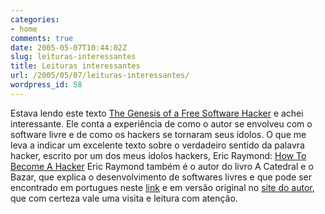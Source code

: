 ```yaml
---
categories:
- home
comments: true
date: 2005-05-07T10:44:02Z
slug: leituras-interessantes
title: Leituras interessantes
url: /2005/05/07/leituras-interessantes/
wordpress_id: 58
---
```


Estava lendo este texto [The Genesis of a Free Software Hacker](http://www.beatniksoftware.com/blog/index.php?p=17) e achei interessante. Ele conta a experiência de como o autor se envolveu com o software livre e de como os hackers se tornaram seus ídolos. O que me leva a indicar um excelente texto sobre o verdadeiro sentido da palavra hacker, escrito por um dos meus ídolos hackers, Eric Raymond:
[How To Become A Hacker](http://www.catb.org/~esr/faqs/hacker-howto.html)
Eric Raymond também é o autor do livro A Catedral e o Bazar, que explica o desenvolvimento de softwares livres e que pode ser encontrado em portugues neste [link](http://www.geocities.com/CollegePark/Union/3590/pt-cathedral-bazaar.html) e em versão original no [site do autor](http://www.catb.org/~esr/),  que com certeza vale uma visita e leitura com atenção.
